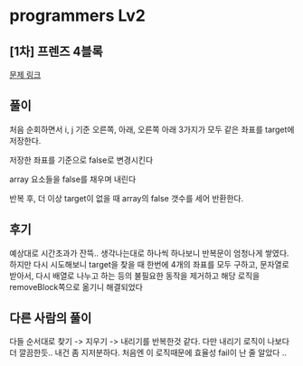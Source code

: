 # programmers Lv2

## [1차] 프렌즈 4블록

[문제 링크](https://programmers.co.kr/learn/courses/30/lessons/17679?language=javascript)

## 풀이

처음 순회하면서 i, j 기준 오른쪽, 아래, 오른쪽 아래 3가지가 모두 같은 좌표를 target에 저장한다.

저장한 좌표를 기준으로 false로 변경시킨다

array 요소들을 false를 채우며 내린다

반복 후, 더 이상 target이 없을 때 array의 false 갯수를 세어 반환한다.

## 후기

예상대로 시간초과가 잔뜩.. 생각나는대로 하나씩 하나보니 반복문이 엄청나게 쌓였다.
하지만 다시 시도해보니 target을 찾을 때 한번에 4개의 좌표를 모두 구하고, 문자열로 받아서, 다시 배열로 나누고 하는 등의 불필요한 동작을 제거하고
해당 로직을 removeBlock쪽으로 옮기니 해결되었다

## 다른 사람의 풀이

다들 순서대로 찾기 -> 지우기 -> 내리기를 반복한것 같다.
다만 내리기 로직이 나보다 더 깔끔한듯.. 내건 좀 지저분하다.
처음엔 이 로직때문에 효율성 fail이 난 줄 알았다 .. 